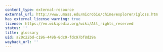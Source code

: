 ```yaml
---
content_type: external-resource
external_url: http://www.umass.edu/microbio/chime/explorer/igloss.htm
has_external_license_warning: true
license: https://en.wikipedia.org/wiki/All_rights_reserved
status: ''
title: glossary
uid: a20c22bd-c196-449b-8dc9-fdc97bf8d29a
wayback_url: ''
---
```

